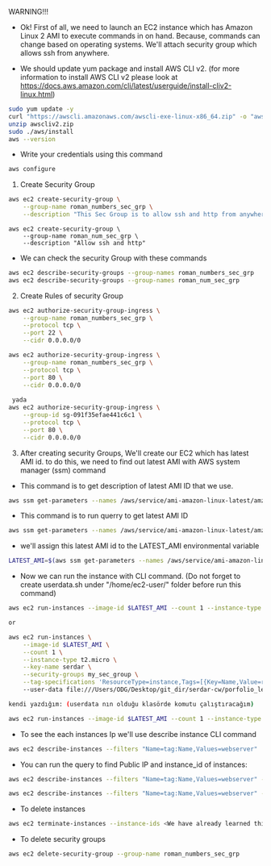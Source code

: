WARNING!!!

- Ok! First of all, we need to launch an EC2 instance which has Amazon Linux 2 AMI to execute commands in on hand. Because, commands can change based on operating systems. We'll attach security group which allows ssh from anywhere.

- We should update yum package and install AWS CLI v2. (for more information to install AWS CLI v2 please look at https://docs.aws.amazon.com/cli/latest/userguide/install-cliv2-linux.html)
```bash
sudo yum update -y
curl "https://awscli.amazonaws.com/awscli-exe-linux-x86_64.zip" -o "awscliv2.zip"
unzip awscliv2.zip
sudo ./aws/install
aws --version
```

- Write your credentials using this command
```bash
aws configure
```

1. Create Security Group

```bash
aws ec2 create-security-group \
    --group-name roman_numbers_sec_grp \
    --description "This Sec Group is to allow ssh and http from anywhere"
```
```
aws ec2 create-security-group \
    --group-name roman_num_sec_grp \
    --description "Allow ssh and http"

```

- We can check the security Group with these commands
```bash
aws ec2 describe-security-groups --group-names roman_numbers_sec_grp
aws ec2 describe-security-groups --group-names roman_num_sec_grp

```

2. Create Rules of security Group

```bash
aws ec2 authorize-security-group-ingress \
    --group-name roman_numbers_sec_grp \
    --protocol tcp \
    --port 22 \
    --cidr 0.0.0.0/0

aws ec2 authorize-security-group-ingress \
    --group-name roman_numbers_sec_grp \
    --protocol tcp \
    --port 80 \
    --cidr 0.0.0.0/0
 
 yada 
aws ec2 authorize-security-group-ingress \
    --group-id sg-091f35efae441c6c1 \
    --protocol tcp \
    --port 80 \
    --cidr 0.0.0.0/0

```

3. After creating security Groups, We'll create our EC2 which has latest AMI id. to do this, we need to find out latest AMI with AWS system manager (ssm) command

- This command is to get description of latest AMI ID that we use.
```bash
aws ssm get-parameters --names /aws/service/ami-amazon-linux-latest/amzn2-ami-hvm-x86_64-gp2 --region us-east-1

```

- This command is to run querry to get latest AMI ID
```bash
aws ssm get-parameters --names /aws/service/ami-amazon-linux-latest/amzn2-ami-hvm-x86_64-gp2 --query 'Parameters[0].[Value]' --output text

```

- we'll assign this latest AMI id to the LATEST_AMI environmental variable

```bash
LATEST_AMI=$(aws ssm get-parameters --names /aws/service/ami-amazon-linux-latest/amzn2-ami-hvm-x86_64-gp2 --query 'Parameters[0].[Value]' --output text)

```

- Now we can run the instance with CLI command. (Do not forget to create userdata.sh under "/home/ec2-user/" folder before run this command)

```bash
aws ec2 run-instances --image-id $LATEST_AMI --count 1 --instance-type t2.micro --key-name serdar --security-groups roman_numbers_sec_grp --tag-specifications 'ResourceType=instance,Tags=[{Key=Name,Value=roman_numbers}]' --user-data file:///Users/ODG/Desktop/git_dir/serdar-cw/porfolio_lesson_plan/week_6/CLI_solution/userdata.sh

or

aws ec2 run-instances \
    --image-id $LATEST_AMI \
    --count 1 \
    --instance-type t2.micro \
    --key-name serdar \
    --security-groups my_sec_group \
    --tag-specifications 'ResourceType=instance,Tags=[{Key=Name,Value=roman_numbers}]'
    --user-data file:///Users/ODG/Desktop/git_dir/serdar-cw/porfolio_lesson_plan/week_6/CLI_solution/userdata.sh

kendi yazdığım: (userdata nın olduğu klasörde komutu çalıştıracağım)

aws ec2 run-instances --image-id $LATEST_AMI --count 1 --instance-type t2.micro --key-name derya-key --security-group-ids sg-091f35efae441c6c1 --tag-specifications 'ResourceType=instance,Tags=[{Key=Name,Value=webserver}]' --user-data file://userdata.sh

```

- To see the each instances Ip we'll use describe instance CLI command
```bash
aws ec2 describe-instances --filters "Name=tag:Name,Values=webserver"
```

- You can run the query to find Public IP and instance_id of instances:
```bash
aws ec2 describe-instances --filters "Name=tag:Name,Values=webserver" --query 'Reservations[].Instances[].PublicIpAddress[]'

aws ec2 describe-instances --filters "Name=tag:Name,Values=webserver" --query 'Reservations[].Instances[].InstanceId[]'
```

- To delete instances
```bash 
aws ec2 terminate-instances --instance-ids <We have already learned this id with query on above>
```
- To delete security groups
```bash
aws ec2 delete-security-group --group-name roman_numbers_sec_grp
```
